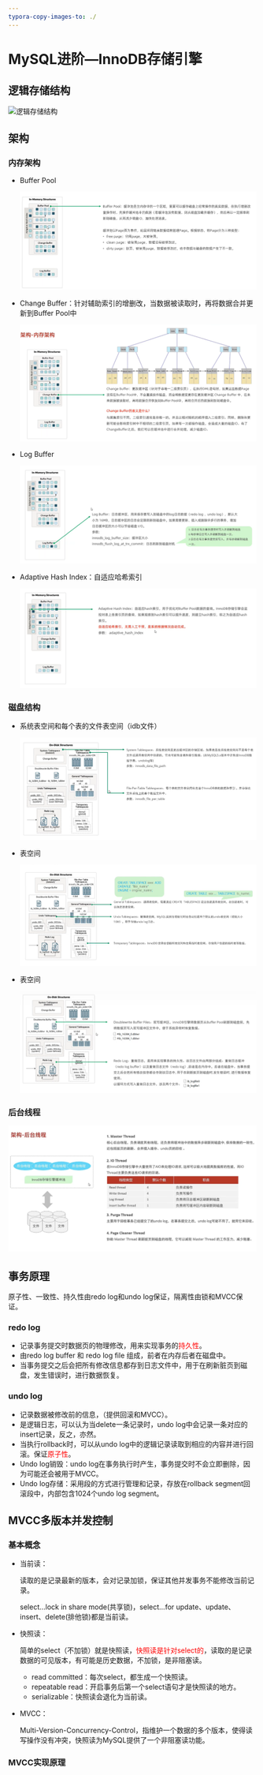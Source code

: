 ```yaml
---
typora-copy-images-to: ./
---
```


# MySQL进阶—InnoDB存储引擎

## 逻辑存储结构

![逻辑存储结构](E:\学习资料\Java实习\MySQL学习\image-20220814163619974.png)

## 架构

### 内存架构

- Buffer Pool

  ![Buffer Pool](image-20220814171412782.png)

- Change Buffer：针对辅助索引的增删改，当数据被读取时，再将数据合并更新到Buffer Pool中

  ![Change Buffer](image-20220814171816707.png)

- Log Buffer

  ![Log Buffer](image-20220814172319961.png)

- Adaptive Hash Index：自适应哈希索引

  ![Adaptive Hash Index](image-20220814172151888.png)

### 磁盘结构

- 系统表空间和每个表的文件表空间（idb文件）

  ![系统表空间和每个表的文件表空间](image-20220814172848770.png)

- 表空间

  ![image-20220814173347899](image-20220814173347899.png)

- 表空间

  ![image-20220814173529575](image-20220814173529575.png)

### 后台线程

![image-20220814182203259](image-20220814182203259.png)

## 事务原理

原子性、一致性、持久性由redo log和undo log保证，隔离性由锁和MVCC保证。

### redo log

- 记录事务提交时数据页的物理修改，用来实现事务的<font color='red'>持久性</font>。
- 由redo log buffer 和 redo log file 组成，前者在内存后者在磁盘中。
- 当事务提交之后会把所有修改信息都存到日志文件中，用于在刷新脏页到磁盘，发生错误时，进行数据恢复。

### undo log

- 记录数据被修改前的信息，（提供回滚和MVCC）。
- 是逻辑日志，可以认为当delete一条记录时，undo log中会记录一条对应的insert记录，反之，亦然。
- 当执行rollback时，可以从undo log中的逻辑记录读取到相应的内容并进行回滚。保证<font color='red'>原子性</font>。
- Undo log销毁：undo log在事务执行时产生，事务提交时不会立即删除，因为可能还会被用于MVCC。
- Undo log存储：采用段的方式进行管理和记录，存放在rollback segment回滚段中，内部包含1024个undo log segment。

## MVCC多版本并发控制

### 基本概念

- 当前读：

  读取的是记录最新的版本，会对记录加锁，保证其他并发事务不能修改当前记录。

  select...lock in share mode(共享锁)，select...for update、update、insert、delete(排他锁)都是当前读。

- 快照读：

  简单的select（不加锁）就是快照读，<font color='red'>快照读是针对select的</font>，读取的是记录数据的可见版本，有可能是历史数据，不加锁，是非阻塞读。

  - read committed：每次select，都生成一个快照读。
  - repeatable read：开启事务后第一个select语句才是快照读的地方。
  - serializable：快照读会退化为当前读。

- MVCC：

  Multi-Version-Concurrency-Control，指维护一个数据的多个版本，使得读写操作没有冲突，快照读为MySQL提供了一个非阻塞读功能。

### MVCC实现原理

